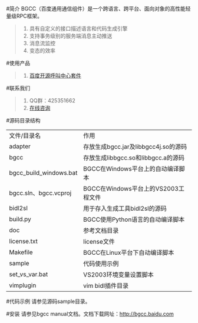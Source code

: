#简介
BGCC（百度通用通信组件）是一个跨语言、跨平台、面向对象的高性能轻量级RPC框架。

>1. 具有自定义的接口描述语言和代码生成引擎
>2. 支持事务级别的服务端消息主动推送
>3. 消息流监控
>4. 变态的效率

#使用产品
>1. [百度开源呼叫中心套件](https://github.com/Baidu-ecom/CC)

#联系我们
>1. QQ群：425351662
>2. [在线咨询](http://qiao.baidu.com/v3/?module=default&controller=im&action=index&ucid=7880242&type=n&siteid=6001152)

#源码目录结构

<table>
    <tr>
        <td>文件/目录名</td>
        <td>作用</td>
    </tr>
    <tr>
        <td>adapter</td>
        <td>存放生成bgcc.jar及libbgcc4j.so的源码</td>
    </tr>
    <tr>
        <td>bgcc</td>
        <td>存放生成libbgcc.so和libbgcc.a的源码</td>
    </tr>
    <tr>
        <td>bgcc_build_windows.bat</td>
        <td>BGCC在Windows平台上的自动编译脚本</td>
    </tr>
    <tr>
        <td>bgcc.sln、bgcc.vcproj</td>
        <td>BGCC在Windows平台上的VS2003工程文件</td>
    </tr>
    <tr>
        <td>bidl2sl</td>
        <td>用于存入生成工具bidl2sl的源码</td>
    </tr>
    <tr>
        <td>build.py</td>
        <td>BGCC使用Python语言的自动编译脚本</td>
    </tr>
    <tr>
        <td>doc</td>
        <td>参考文档目录</td>
    </tr>
    <tr>
        <td>license.txt</td>
        <td>license文件</td>
    </tr>
    <tr>
        <td>Makefile</td>
        <td>BGCC在Linux平台下自动编译脚本</td>
    </tr>
    <tr>
        <td>sample</td>
        <td>代码使用示例</td>
    </tr>
    <tr>
        <td>set_vs_var.bat </td>
        <td>VS2003环境变量设置脚本</td>
    </tr>
    <tr>
        <td>vimplugin</td>
        <td>vim bidl插件目录</td>
    </tr>
</table>

#代码示例
请参见源码sample目录。

#安装
请参见bgcc manual文档。文档下载网址：http://bgcc.baidu.com



